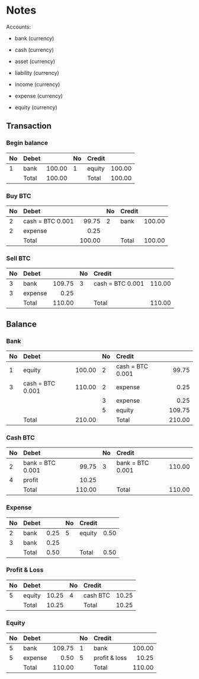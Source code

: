 # Notes

Accounts:
  - bank (currency)
  - cash  (currency)

  - asset (currency)
  - liability (currency)

  - income (currency)
  - expense (currency)

  - equity (currency)

## Transaction

### Begin balance

| No | Debet            |        | No | Credit           |        | 
|----|:---------------- | ------:|----|:---------------- | ------:|
|  1 | bank             | 100.00 |  1 | equity           | 100.00 |
|    | Total            | 100.00 |    | Total            | 100.00 |

### Buy BTC

| No | Debet            |        | No | Credit           |        | 
|----|:---------------- | ------:|----|:---------------- | ------:|
|  2 | cash = BTC 0.001 |  99.75 |  2 | bank             | 100.00 |
|  2 | expense          |   0.25 |    |                  |        |
|    | Total            | 100.00 |    | Total            | 100.00 |

### Sell BTC

| No | Debet            |        | No | Credit           |        | 
|----|:---------------- | ------:|----|:---------------- | ------:|
|  3 | bank             | 109.75 |  3 | cash = BTC 0.001 | 110.00 |
|  3 | expense          |   0.25 |    |                  |        |
|    | Total            | 110.00 |    | Total            | 110.00 |

## Balance

### Bank

| No | Debet            |        | No | Credit           |        | 
|----|:---------------- | ------:|----|:---------------- | ------:|
|  1 | equity           | 100.00 |  2 | cash = BTC 0.001 |  99.75 |
|  3 | cash = BTC 0.001 | 110.00 |  2 | expense          |   0.25 |
|    |                  |        |  3 | expense          |   0.25 |
|    |                  |        |  5 | equity           | 109.75 |
|    | Total            | 210.00 |    | Total            | 210.00 |

### Cash BTC

| No | Debet            |        | No | Credit           |        | 
|----|:---------------- | ------:|----|:---------------- | ------:|
|  2 | bank = BTC 0.001 |  99.75 |  3 | bank = BTC 0.001 | 110.00 |
|  4 | profit           |  10.25 |    |                  |        |
|    | Total            | 110.00 |    | Total            | 110.00 |

### Expense

| No | Debet            |        | No | Credit           |        | 
|----|:---------------- | ------:|----|:---------------- | ------:|
|  2 | bank             |   0.25 |  5 | equity           |   0.50 |
|  3 | bank             |   0.25 |    |                  |        |
|    | Total            |   0.50 |    | Total            |   0.50 |

### Profit & Loss

| No | Debet            |        | No | Credit           |        | 
|----|:---------------- | ------:|----|:---------------- | ------:|
|  5 | equity           |  10.25 |  4 | cash BTC         |  10.25 |
|    | Total            |  10.25 |    | Total            |  10.25 |

### Equity

| No | Debet            |        | No | Credit           |        | 
|----|:---------------- | ------:|----|:---------------- | ------:|
|  5 | bank             | 109.75 |  1 | bank             | 100.00 |
|  5 | expense          |   0.50 |  5 | profit & loss    |  10.25 |
|    | Total            | 110.00 |    | Total            | 110.00 |
